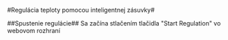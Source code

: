 #Regulácia teploty pomocou inteligentnej zásuvky#

##Spustenie regulácie##
Sa začína stlačením tlačidla "Start Regulation" vo webovom rozhraní